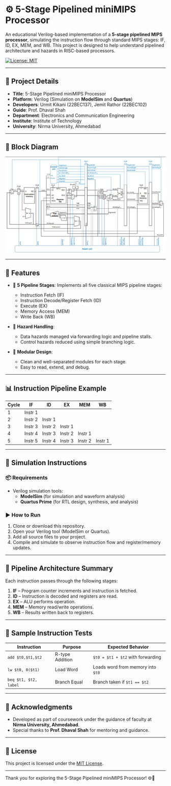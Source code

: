 # ⚙️ 5-Stage Pipelined miniMIPS Processor

An educational Verilog-based implementation of a **5-stage pipelined MIPS processor**, simulating the instruction flow through standard MIPS stages: IF, ID, EX, MEM, and WB. This project is designed to help understand pipelined architecture and hazards in RISC-based processors.

[![License: MIT](https://img.shields.io/badge/License-MIT-yellow.svg)](LICENSE)

---

## 📌 Project Details

- **Title**: 5-Stage Pipelined miniMIPS Processor  
- **Platform**: Verilog (Simulation on **ModelSim** and **Quartus**)  
- **Developers**: Urmit Kikani (22BEC137), Jemit Rathor (22BEC102)
- **Guide**: Prof. Dhaval Shah  
- **Department**: Electronics and Communication Engineering  
- **Institute**: Institute of Technology  
- **University**: Nirma University, Ahmedabad  

---

## 🧠 Block Diagram

![Block Diagram](Block%20Diagram%20of%205%20stages%20pipelined%20miniMIPS/Block%20diagram%20of%205%20stages%20pipelined%20miniMIPS.jpg)

---

## 🌟 Features

- 🔄 **5 Pipeline Stages**: Implements all five classical MIPS pipeline stages:
  - Instruction Fetch (IF)
  - Instruction Decode/Register Fetch (ID)
  - Execute (EX)
  - Memory Access (MEM)
  - Write Back (WB)

- 🧰 **Hazard Handling**:
  - Data hazards managed via forwarding logic and pipeline stalls.
  - Control hazards reduced using simple branching logic.

- 🧱 **Modular Design**:
  - Clean and well-separated modules for each stage.
  - Easy to read, extend, and debug.

---
## 📊 Instruction Pipeline Example

| Cycle | IF      | ID      | EX      | MEM     | WB      |
|-------|---------|---------|---------|---------|---------|
| 1     | Instr 1 |         |         |         |         |
| 2     | Instr 2 | Instr 1 |         |         |         |
| 3     | Instr 3 | Instr 2 | Instr 1 |         |         |
| 4     | Instr 4 | Instr 3 | Instr 2 | Instr 1 |         |
| 5     | Instr 5 | Instr 4 | Instr 3 | Instr 2 | Instr 1 |

---
## 🧪 Simulation Instructions

### 📦 Requirements

- Verilog simulation tools:
  - **ModelSim** (for simulation and waveform analysis)
  - **Quartus Prime** (for RTL design, synthesis, and analysis)

### ▶️ How to Run

1. Clone or download this repository.
2. Open your Verilog tool (ModelSim or Quartus).
3. Add all source files to your project.
4. Compile and simulate to observe instruction flow and register/memory updates.

---

## 🧱 Pipeline Architecture Summary

Each instruction passes through the following stages:

1. **IF** – Program counter increments and instruction is fetched.
2. **ID** – Instruction is decoded and registers are read.
3. **EX** – ALU performs operation.
4. **MEM** – Memory read/write operations.
5. **WB** – Results written back to registers.

---
## 🧪 Sample Instruction Tests

| Instruction | Purpose          | Expected Behavior                      |
|-------------|------------------|----------------------------------------|
| `add $t0,$t1,$t2` | R-type Addition | `$t0 = $t1 + $t2` with forwarding     |
| `lw $t0, 0($t1)`  | Load Word       | Loads word from memory into `$t0`     |
| `beq $t1, $t2, label` | Branch Equal | Branch taken if `$t1 == $t2`         |

---

## 🙌 Acknowledgments

- Developed as part of coursework under the guidance of faculty at **Nirma University, Ahmedabad**.
- Special thanks to **Prof. Dhaval Shah** for mentoring and guidance.

---
## 📜 License

This project is licensed under the [MIT License](LICENSE).

---

Thank you for exploring the 5-Stage Pipelined miniMIPS Processor! ⚙️🚀

